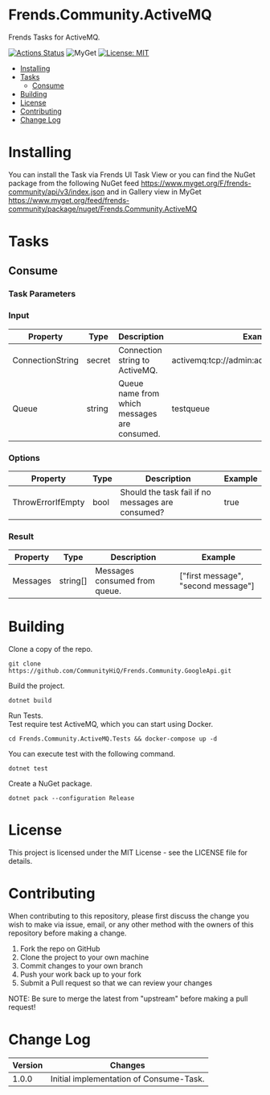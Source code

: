 # Frends.Community.ActiveMQ
Frends Tasks for ActiveMQ.

[![Actions Status](https://github.com/CommunityHiQ/Frends.Community.ActiveMQ/workflows/PackAndPushAfterMerge/badge.svg)](https://github.com/CommunityHiQ/Frends.Community.ActiveMQ/actions)
![MyGet](https://img.shields.io/myget/frends-community/v/Frends.Community.ActiveMQ)
[![License: MIT](https://img.shields.io/badge/License-MIT-yellow.svg)](https://opensource.org/licenses/MIT)

- [Installing](#installing)
- [Tasks](#tasks)
  - [Consume](#consume)
- [Building](#building)
- [License](#license)
- [Contributing](#contributing)
- [Change Log](#change-log)

# Installing
You can install the Task via Frends UI Task View or you can find the NuGet package from the following NuGet feed
https://www.myget.org/F/frends-community/api/v3/index.json and in Gallery view in MyGet https://www.myget.org/feed/frends-community/package/nuget/Frends.Community.ActiveMQ

# Tasks

## Consume

### Task Parameters

### Input

| Property         | Type   | Description                                  | Example                                    |
|------------------|--------|----------------------------------------------|--------------------------------------------|
| ConnectionString | secret | Connection string to ActiveMQ.               | activemq:tcp://admin:admin@localhost:61616 |
| Queue            | string | Queue name from which messages are consumed. | testqueue                                  |

### Options

| Property          | Type | Description                                       | Example |
|-------------------|------|---------------------------------------------------|---------|
| ThrowErrorIfEmpty | bool | Should the task fail if no messages are consumed? | true    |

### Result

| Property | Type     | Description                   | Example                             |
| ---------|----------|-------------------------------|-------------------------------------|
| Messages | string[] | Messages consumed from queue. | ["first message", "second message"] |

# Building

Clone a copy of the repo.

`git clone https://github.com/CommunityHiQ/Frends.Community.GoogleApi.git`

Build the project.

`dotnet build`

Run Tests.<br/>
Test require test ActiveMQ, which you can start using Docker.

`cd Frends.Community.ActiveMQ.Tests && docker-compose up -d`

You can execute test with the following command.

`dotnet test`

Create a NuGet package.

`dotnet pack --configuration Release`

# License

This project is licensed under the MIT License - see the LICENSE file for details.

# Contributing
When contributing to this repository, please first discuss the change you wish to make via issue, email, or any other method with the owners of this repository before making a change.

1. Fork the repo on GitHub
2. Clone the project to your own machine
3. Commit changes to your own branch
4. Push your work back up to your fork
5. Submit a Pull request so that we can review your changes

NOTE: Be sure to merge the latest from "upstream" before making a pull request!

# Change Log

| Version | Changes                                 |
|---------|-----------------------------------------|
| 1.0.0   | Initial implementation of Consume-Task. |
